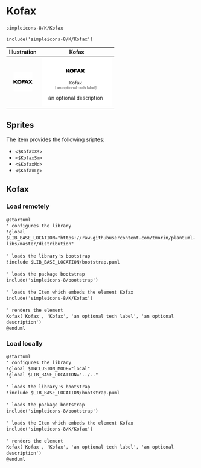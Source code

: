 # Kofax


```text
simpleicons-8/K/Kofax
```

```text
include('simpleicons-8/K/Kofax')
```



| Illustration | Kofax |
| :---: | :---: |
| ![illustration for Illustration](../../simpleicons-8/K/Kofax.png) | ![illustration for Kofax](../../simpleicons-8/K/Kofax.Local.png) |



## Sprites
The item provides the following sriptes:

- `<$KofaxXs>`
- `<$KofaxSm>`
- `<$KofaxMd>`
- `<$KofaxLg>`





## Kofax

### Load remotely
```plantuml
@startuml
' configures the library
!global $LIB_BASE_LOCATION="https://raw.githubusercontent.com/tmorin/plantuml-libs/master/distribution"

' loads the library's bootstrap
!include $LIB_BASE_LOCATION/bootstrap.puml

' loads the package bootstrap
include('simpleicons-8/bootstrap')

' loads the Item which embeds the element Kofax
include('simpleicons-8/K/Kofax')

' renders the element
Kofax('Kofax', 'Kofax', 'an optional tech label', 'an optional description')
@enduml
```

### Load locally
```plantuml
@startuml
' configures the library
!global $INCLUSION_MODE="local"
!global $LIB_BASE_LOCATION="../.."

' loads the library's bootstrap
!include $LIB_BASE_LOCATION/bootstrap.puml

' loads the package bootstrap
include('simpleicons-8/bootstrap')

' loads the Item which embeds the element Kofax
include('simpleicons-8/K/Kofax')

' renders the element
Kofax('Kofax', 'Kofax', 'an optional tech label', 'an optional description')
@enduml
```

